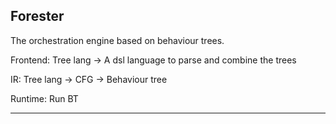 ## Forester

The orchestration engine based on behaviour trees.

Frontend:
Tree lang -> A dsl language to parse and combine the trees

IR: 
Tree lang -> CFG -> Behaviour tree

Runtime:
Run BT

---








